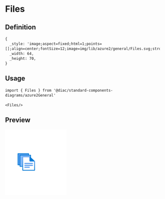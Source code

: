 # Files

## Definition

```
{
  _style: 'image;aspect=fixed;html=1;points=[];align=center;fontSize=12;image=img/lib/azure2/general/Files.svg;strokeColor=none;',
  _width: 64,
  _height: 70,
}
```

## Usage

```
import { Files } from '@diac/standard-components-diagrams/azure2General'

<Files/>
```

## Preview

<img src="./files.png" width="200"/>
